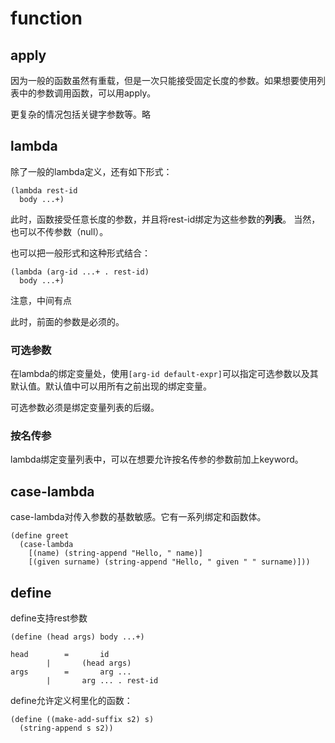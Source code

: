 # function

## apply

因为一般的函数虽然有重载，但是一次只能接受固定长度的参数。如果想要使用列表中的参数调用函数，可以用apply。

更复杂的情况包括关键字参数等。略

## lambda

除了一般的lambda定义，还有如下形式：

```
(lambda rest-id
  body ...+)
```

此时，函数接受任意长度的参数，并且将rest-id绑定为这些参数的**列表**。 当然，也可以不传参数（null）。

也可以把一般形式和这种形式结合：

```
(lambda (arg-id ...+ . rest-id)
  body ...+)
```

注意，中间有点

此时，前面的参数是必须的。

### 可选参数

在lambda的绑定变量处，使用`[arg-id default-expr]`可以指定可选参数以及其默认值。默认值中可以用所有之前出现的绑定变量。

可选参数必须是绑定变量列表的后缀。

### 按名传参

lambda绑定变量列表中，可以在想要允许按名传参的参数前加上keyword。

## case-lambda

case-lambda对传入参数的基数敏感。它有一系列绑定和函数体。

```racket
(define greet
  (case-lambda
    [(name) (string-append "Hello, " name)]
    [(given surname) (string-append "Hello, " given " " surname)]))
```

## define

define支持rest参数

```
(define (head args) body ...+)
 
head	 	=	 	id
 	 	|	 	(head args)
args	 	=	 	arg ...
 	 	|	 	arg ... . rest-id
```

define允许定义柯里化的函数：

```racket
(define ((make-add-suffix s2) s)
  (string-append s s2))
 ```